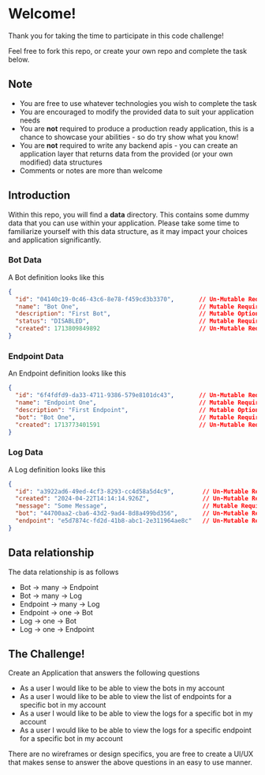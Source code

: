 # Welcome!
Thank you for taking the time to participate in this code challenge!

Feel free to fork this repo, or create your own repo and complete the task below.

## Note
* You are free to use whatever technologies you wish to complete the task
* You are encouraged to modify the provided data to suit your application needs
* You are **not** required to produce a production ready application, this is a chance to showcase your abilities - so do try show what you know!
* You are **not** required to write any backend apis - you can create an application layer that returns data from the provided (or your own modified) data structures
* Comments or notes are more than welcome

## Introduction

Within this repo, you will find a **data** directory. This contains some dummy data that you can use within your application. Please take some time to familiarize yourself with this data structure, as it may impact your choices and application significantly.


### Bot Data

A Bot definition looks like this
```json
{
  "id": "04140c19-0c46-43c6-8e78-f459cd3b3370",       // Un-Mutable Required UUID
  "name": "Bot One",                                  // Mutable Required String
  "description": "First Bot",                         // Mutable Optional String
  "status": "DISABLED",                               // Mutable Required String Enum ["DISABLED", "ENABLED", "PAUSED"]
  "created": 1713809849892                            // Un-Mutable Required Epoch Timestamp
}
```

### Endpoint Data

An Endpoint definition looks like this
```json
{
  "id": "6f4fdfd9-da33-4711-9386-579e8101dc43",       // Un-Mutable Required UUID
  "name": "Endpoint One",                             // Mutable Required String
  "description": "First Endpoint",                    // Mutable Optional String
  "bot": "Bot One",                                   // Mutable Required String - references a unique bot
  "created": 1713773401591                            // Un-Mutable Required Epoch Timestamp
}
```

### Log Data

A Log definition looks like this
```json
{
  "id": "a3922ad6-49ed-4cf3-8293-cc4d58a5d4c9",        // Un-Mutable Required UUID
  "created": "2024-04-22T14:14:14.926Z",               // Un-Mutable Required ISO Timestamp
  "message": "Some Message",                           // Mutable Required String
  "bot": "44700aa2-cba6-43d2-9ad4-8d8a499bd356",       // Un-Mutable Required UUID - references a unique bot
  "endpoint": "e5d7874c-fd2d-41b8-abc1-2e311964ae8c"   // Un-Mutable Required UUID - references a unique endpoint
}
```

## Data relationship

The data relationship is as follows
* Bot -> many -> Endpoint
* Bot -> many -> Log
* Endpoint -> many -> Log
* Endpoint -> one -> Bot
* Log -> one -> Bot
* Log -> one -> Endpoint


## The Challenge!

Create an Application that answers the following questions
* As a user I would like to be able to view the bots in my account
* As a user I would like to be able to view the list of endpoints for a specific bot in my account
* As a user I would like to be able to view the logs for a specific bot in my account
* As a user I would like to be able to view the logs for a specific endpoint for a specific bot in my account

There are no wireframes or design specifics, you are free to create a UI/UX that makes sense to answer the above questions in an easy to use manner.
